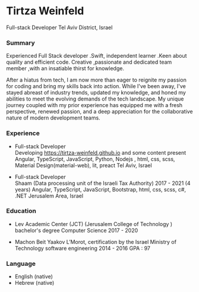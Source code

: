 

# Tirtza Weinfeld 
Full-stack Developer
Tel Aviv District, Israel


### Summary

Experienced Full Stack developer .Swift, independent learner .Keen about quality and efficient code.
Creative ,passionate and dedicated team member ,with an insatiable thirst for knowledge.

After a hiatus from tech, I am now more than eager to reignite my passion for coding and bring my skills back into action. While I've been away, I've stayed abreast of industry trends, updated my knowledge, and honed my abilities to meet the evolving demands of the tech landscape.
My unique journey coupled with my prior experience has equipped me with a fresh perspective, renewed passion, and a deep appreciation for the collaborative nature of modern development teams.



### Experience

*   Full-stack Developer   
    Developing  https://tirtza-weinfeld.github.io and some content
    present
    Angular,  TypeScript, JavaScript, Python, Nodejs , html,  css,  scss, Material Design(material-web), lit, preact
    Tel Aviv, Israel

*   Full-stack Developer   
    Shaam  (Data processing unit of the Israeli Tax Authority)
    2017 - 2021 (4 years) 
    Angular,  TypeScript,  JavaScript,  Bootstrap,  html,  css,  scss, c#,  .NET 
    Jerusalem Area, Israel



### Education

* Lev Academic Center (JCT) (Jerusalem College of Technology ) 
    bachelor's degree
    Computer Science 
    2017 - 2020

* Machon Beit Yaakov L’Morot, certification by the Israel Ministry of Technology
    software engineering 
    2014 - 2016
    GPA : 97



### Language

* English (native)
* Hebrew (native) 
